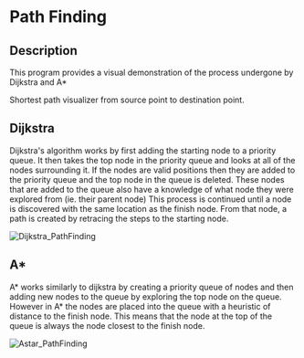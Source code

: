 # Path Finding

## Description
This program provides a visual demonstration of the process undergone by Dijkstra and A*


Shortest path visualizer from source point to destination point.

## Dijkstra
Dijkstra's algorithm works by first adding the starting node to a priority queue. It then takes the top node in the priority queue and looks at all of the nodes surrounding it. If the nodes are valid positions then they are added to the priority queue and the top node in the queue is deleted. These nodes that are added to the queue also have a knowledge of what node they were explored from (ie. their parent node) This process is continued until a node is discovered with the same location as the finish node. From that node, a path is created by retracing the steps to the starting node. 

![Dijkstra_PathFinding](https://user-images.githubusercontent.com/86554945/147820763-8bd09397-94e4-4ebc-a1ea-fd409973cfc6.png)

## A*
A* works similarly to dijkstra by creating a priority queue of nodes and then adding new nodes to the queue by exploring the top node on the queue. However in A* the nodes are placed into the queue with a heuristic of distance to the finish node. This means that the node at the top of the queue is always the node closest to the finish node.

<!-- make a new issue & drag the image into the description box and copy the link and then paste in the readme file -->
![Astar_PathFinding](https://user-images.githubusercontent.com/86554945/147820648-7805f6b4-4759-47dd-8f3d-021f28cbe978.png)

